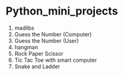 # Python_mini_projects
1. madlibs
2. Guess the Number (Computer)
3. Guess the Number (User)
4. hangman
5. Rock Paper Scissor
6. Tic Tac Toe with smart computer 
7. Snake and Ladder